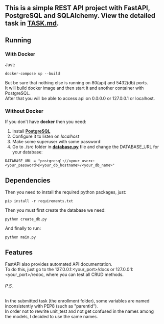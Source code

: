 This is a simple REST API project with FastAPI, PostgreSQL and SQLAlchemy. View the detailed task in [TASK.md](./enrollment/Task.md).  
------------
Running  
------------
### With Docker ###
Just:
~~~
docker-compose up --build
~~~
But be sure that nothing else is running on 80(api) and 5432(db) ports.  
It will build docker image and then start it and another container with PostgreSQL.  
After that you will be able to access api on 0.0.0.0 or 127.0.0.1 or localhost.

### Without Docker ###
If you don't have **docker** then you need:
1. Install **[PostgreSQL](https://www.postgresql.org)**
2. Configure it to listen on *localhost*
3. Make some superuser with some password
4. Go to ./src folder in **[database.py](./src/database.py)** file and change the DATABASE_URL for your database:
~~~
DATABASE_URL = "postgresql://<your_user>:<your_password>@<your_db_hostname>/<your_db_name>"
~~~

Dependencies
------------
Then you need to install the required python packages, just:
~~~
pip install -r requirements.txt
~~~

Then you must first create the database we need:
~~~
python create_db.py
~~~

And finally to run:
~~~
python main.py
~~~

Features
------------
FastAPI also provides automated API documentation.  
To do this, just go to the 127.0.0.1:<your_port>/docs or 127.0.0.1:<your_port>/redoc, where you can test all CRUD methods.

###### P.S. ######
In the submitted task (the enrollment folder), some variables are named inconsistently with PEP8 (such as "parentId").  
In order not to rewrite unit_test and not get confused in the names among the models, I decided to use the same names.